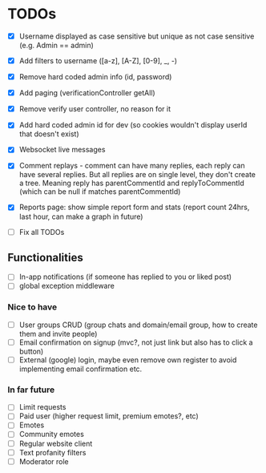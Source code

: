 # TODOs

- [X] Username displayed as case sensitive but unique as not case sensitive (e.g. Admin == admin)
- [X] Add filters to username ([a-z], [A-Z], [0-9], _, -)
- [X] Remove hard coded admin info (id, password)
- [X] Add paging (verificationController getAll)
- [X] Remove verify user controller, no reason for it
- [X] Add hard coded admin id for dev (so cookies wouldn't display userId that doesn't exist)
- [X] Websocket live messages
- [X] Comment replays - comment can have many replies, each reply can have several replies. But all replies are on single level, they don't create a tree. Meaning reply has parentCommentId and replyToCommentId (which can be null if matches parentCommentId)
- [X] Reports page: show simple report form and stats (report count 24hrs, last hour, can make a graph in future)

- [ ] Fix all TODOs

## Functionalities
- [ ] In-app notifications (if someone has replied to you or liked post)
- [ ] global exception middleware

### Nice to have
- [ ] User groups CRUD (group chats and domain/email group, how to create them and invite people)
- [ ] Email confirmation on signup (mvc?, not just link but also has to click a button)
- [ ] External (google) login, maybe even remove own register to avoid implementing email confirmation etc.

### In far future
- [ ] Limit requests
- [ ] Paid user (higher request limit, premium emotes?, etc)
- [ ] Emotes
- [ ] Community emotes
- [ ] Regular website client
- [ ] Text profanity filters
- [ ] Moderator role
